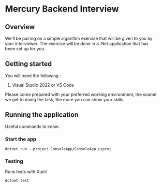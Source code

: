 # Mercury Backend Interview

## Overview

We'll be pairing on a simple algorithm exercise that will be given to you by your interviewer. The exercise will be done in a .Net application that has been set up for you.

## Getting started

You will need the following :

1. Visual Studio 2022 or VS Code

Please come prepared with your preferred working environment, the sooner we get to doing the task, the more you can show your skills.

## Running the application

Useful commands to know:

### Start the app

```console
dotnet run --project ConsoleApp/ConsoleApp.csproj
```

### Testing

Runs tests with Xunit 

```console
dotnet test
```
